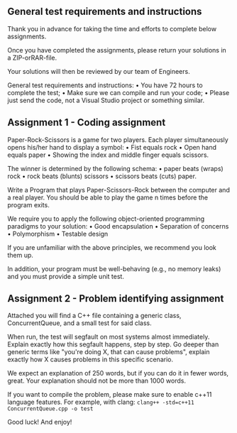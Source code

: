 ## General test requirements and instructions

Thank you in advance for taking the time and efforts to complete below assignments.

Once you have completed the assignments, please return your solutions in a ZIP-orRAR-file.

Your solutions will then be reviewed by our team of Engineers.

General test requirements and instructions:
• You have 72 hours to complete the test;
• Make sure we can compile and run your code;
• Please just send the code, not a Visual Studio project or something similar.

## Assignment 1 - Coding assignment

Paper-Rock-Scissors is a game for two players. Each player simultaneously opens his/her hand to display a symbol:
• Fist equals rock
• Open hand equals paper
• Showing the index and middle finger equals scissors.

The winner is determined by the following schema:
• paper beats (wraps) rock
• rock beats (blunts) scissors
• scissors beats (cuts) paper.

Write a Program that plays Paper-Scissors-Rock between the computer and a real player. You should be able to play the game n times before the program exits.

We require you to apply the following object-oriented programming paradigms to your solution:
• Good encapsulation
• Separation of concerns
• Polymorphism
• Testable design

If you are unfamiliar with the above principles, we recommend you look them up.

In addition, your program must be well-behaving (e.g., no memory leaks) and you must provide a simple unit test.

## Assignment 2 - Problem identifying assignment

Attached you will find a C++ file containing a generic class, ConcurrentQueue, and a small test for said class.

When run, the test will segfault on most systems almost immediately.
Explain exactly how this segfault happens, step by step.
Go deeper than generic terms like "you're doing X, that can cause problems", explain exactly how X causes problems in this specific scenario.

We expect an explanation of 250 words, but if you can do it in fewer words, great. Your explanation should not be more than 1000 words.

If you want to compile the problem, please make sure to enable c++11 language features.
For example, with clang: `clang++ -std=c++11 ConcurrentQueue.cpp -o test `

Good luck! And enjoy!

